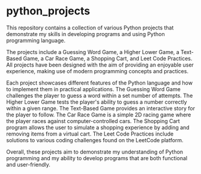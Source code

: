 # python_projects

This repository contains a collection of various Python projects that demonstrate my skills in developing programs and using Python programming language.

The projects include a Guessing Word Game, a Higher Lower Game, a Text-Based Game, a Car Race Game, a Shopping Cart, and Leet Code Practices. All projects have been designed with the aim of providing an enjoyable user experience, making use of modern programming concepts and practices.

Each project showcases different features of the Python language and how to implement them in practical applications. The Guessing Word Game challenges the player to guess a word within a set number of attempts. The Higher Lower Game tests the player's ability to guess a number correctly within a given range. The Text-Based Game provides an interactive story for the player to follow. The Car Race Game is a simple 2D racing game where the player races against computer-controlled cars. The Shopping Cart program allows the user to simulate a shopping experience by adding and removing items from a virtual cart. The Leet Code Practices include solutions to various coding challenges found on the LeetCode platform.

Overall, these projects aim to demonstrate my understanding of Python programming and my ability to develop programs that are both functional and user-friendly.
